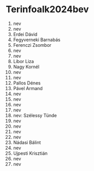 # Terinfoalk2024bev

1. nev
2. nev
3. Erdei Dávid
4. Fegyverneki Barnabás 
5. Ferenczi Zsombor 
6. nev
7. nev
8. Libor Liza
9. Nagy Kornél 
10. nev
11. nev
12. Pallos Dénes
13. Pável Armand
14. nev
15. nev
16. nev
17. nev
18. nev: Szélessy Tünde
19. nev
20. nev
21. nev
22. nev
23. Nádasi Bálint
24. nev
25. Ujpesti Krisztián
26. nev
27. nev
